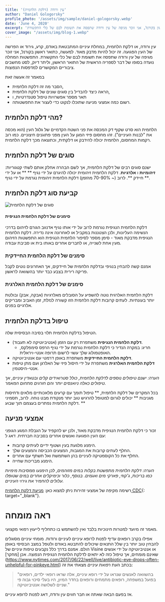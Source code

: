 ```yaml
---
title: 'עין ורודה (דלקת הלחמית)'
author: "Daniel Gologorsky"
profile_photo: '/assets/img/sample/daniel-gologorsky.webp'
date: 'June 4, 2020'
excerpt: 'עין ורודה, או דלקת הלחמית, במחלת עיניים המתבטאת באודם, קרע, גירוד או הפרשה של העין הפגועה. זה יכול להיות מדבק מאוד. למעשה, כתואר ראשון בקורנל, אני זוכר מגיפה של עין ורודה שתפסה את תשומת לבם של כלי התקשורת.'
cover_image: "/assets/img/blog-1.webp"
---
```


עין ורודה, או דלקת הלחמית, במחלת עיניים המתבטאת באודם, קרע, גירוד או הפרשה של העין הפגועה. זה יכול להיות מדבק מאוד. למעשה, כתואר ראשון בקורנל, אני זוכר מגיפה של עין ורודה שתפסה את תשומת לבם של כלי התקשורת. התפשטות המחלה נועדה בסופו של דבר לספריה הראשית של התואר הראשון, וליתר דיוק, לסט מחשבים ציבוריים המקושרים למדפסות הנפוצות.

במאמר זה אעשה זאת
- הסבר מה זה דלקת הלחמית,
- הראה כיצד להבדיל בין סוגים שונים של דלקת הלחמית,
- תאר מספר אפשרויות טיפול סטנדרטיות, ו
- רשום כמה אמצעי מניעה שתוכלו לנקוט כדי לעצור את התפשטותה.

## מהי דלקת הלחמית?

הלחמית הוא סרט שקוף דק המכסה את פני השטח הקדמיים של גלגל העין (הוא מכסה את "לבנות העיניים"). זהו מחסום פיזי המגן על העין מפני פתוגנים חיצוניים. כמו רוב רקמות המחסום, הלחמית יכולה להידבק או דלקתית, וכתוצאה מכך דלקת הלחמית.

## סוגים של דלקת הלחמית
ישנם סוגים רבים של דלקת הלחמית, אך לשם הבהרה אחלק אותם לשתי קטגוריות: **זיהומיות** ו **אלרגיות**. דלקת הלחמית זיהומית יכולה להיגרם על ידי נגיף ** ** או על ידי ** חיידק **. לרוב (~ 70-90% מהזמן) דלקת הלחמית זיהומית נגרמת על ידי נגיף.

## קביעת סוג דלקת הלחמית

![סוגים של דלקת הלחמית](/assets/img/viral_or_bacterial.webp "סוגי דלקת הלחמית")


#### סימנים של דלקת הלחמית הנגיפית

דלקת הלחמית הנגיפית נגרמת לרוב על ידי אותו נגיף אדנווב הגורם לזיהום בדרכי הנשימה העליונות, ולכן הצטננות במקביל או לאחרונה אינה נדירה. דלקת הלחמית הנגיפית מדבקת מאוד - סימן מספר לסיפור הלחמית הנגיפית הוא התפשטות הזיהום מעין אחת לשנייה, או לחברים אחרים באותו בית או סביבת עבודה.

### סימנים של דלקת הלחמית החיידקית
אמנם קשה להבחין בנגיפי ובדלקת הלחמית של חיידקים, אך האחרונים נוטים לקבל פריקה רירית בצבע כבד יותר בהשוואה לראשון.

### סימנים של דלקת הלחמית האלרגית

דלקת הלחמית האלרגית נוטה להשפיע על הסובלים מאלרגיות (אבקה, אבק) ובולטת יותר בעונתיות. לעתים קרובות דלקת הלחמית הזו קשורה לנזלת, זמן האביב ומבריקים אלרגיים בפנים.

## טיפול בדלקת הלחמית
הטיפול בדלקת הלחמית תלוי בסיבה הבסיסית שלה.

- **דלקת הלחמית הנגיפית** משתפרת רק עם הזמן (אנטיביוטיקה לא תעבוד).
    - חריג: במקרה הנדיר כי דלקת הלחמית נגרמת על ידי נגיף הרפס סימפלקס, האופטמולוג שלך עשוי לרשום תרופה אנטי-ויראלית.
- **דלקת הלחמית החיידקית** משתפרת באופן דרמטי עם אנטיביוטיקה.
- **דלקת הלחמית האלרגית** משתפרת על ידי חיסול פיזי של האלרגן ועם מתן טיפות אנטי-היסטמין.

*הערה: ישנם טיפולים נוספים לדלקת הלחמית, כולל סטרואידים קלים ובטאדין עיניים, אך טיפולים כאלה ניואנסים יותר והם חורגים מתחום המאמר.*

בכל המקרים של דלקת הלחמית, ** טיפול תומך עם קרעים מלאכותיים מלאים ודחיסות מגניבות ** יכולים לגרום למטופל להרגיש טוב יותר מנקודת מבט נוחה. לרוב, תסמיני דלקת הלחמית נפתרים בעצמם תוך שבוע. **

## אמצעי מניעה
זכור כי דלקת הלחמית הנגיפית מדבקת מאוד, ולכן יש להקפיד על הגבלת המגע הגופני עם העין הפגועה ואנשים אחרים בסביבה חברתית. דאג ל:
- הימנע מלגעת בעין ושטוף ידיים לעיתים קרובות.
- החלף לעתים קרובות את המגבות, המצעים הכביסה והמצעים שלך.
- החלף את כל הקוסמטיקה לעיניים בהן השתמשת ואל תשתף עם אחרים.
- הימנע מבריכות שחייה.

*הערה: דלקת הלחמית מתפשטת בקלות במים מזוהמים, לכן הימנעו ממסיבות מימיות כמו בריכות, ג'קוזי, פארקי מים ואגמים. בנוסף, כלור וכימיקלים אחרים במים שטופלו עלולים להחמיר את גירוי העיניים.*

רשימה מקיפה של אמצעי זהירות ניתן למצוא כאן: [מניעת דלקת הלחמית CDC](https://www.cdc.gov/conjunctivitis/about/prevention.html){: target="\_blank"}.

# ראה מומחה

מאמר זה מיועד למטרות חינוכיות בלבד ואין להשתמש בו כתחליף לייעוץ רפואי מקצועי.

אפילו בקרב רופאים עדיף לפנות לרופא עיניים לעיניים ורודות. מומחי עיניים מסוגלים להבחין טוב יותר בין שלל התנאים שיכולים להתבטא באודם ולטפל במצב הבסיסי באופן הולם. אמנם בדרך כלל נקבעים טיפות עיניים של Visine או אנטיביוטיקה על ידי אנשים שאינם מומחים, אך טיפול כזה לא יתאים לדלקת הלחמית הנגיפית הנפוצה. אכן [מחקר] (https://www.nytimes.com/2017/06/22/well/live/antibiotic-eye-drops-often-unhelpful-for-pinkeye.html) בכתב העת *רפואת עיניים* מצאתי את זה:
> "בהשוואה לאנשים שנראו על ידי רופא עיניים, אלה שראו רופאי ילדים, רופאים בפועל במשפחה, רופאים מתמחים ורופאים בחדר המיון, היו בעלי סיכוי גבוה פי שניים לשלושה אנטיביוטיקה."

אז בפעם הבאה שאתה או חבר חווים עין ורודה, דאג לפנות לרופא עיניים.